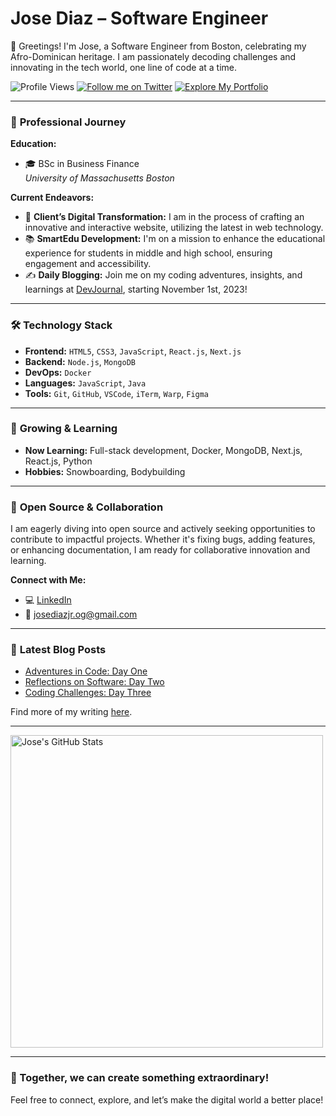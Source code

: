 # **Jose Diaz – Software Engineer**

👋 Greetings! I'm Jose, a Software Engineer from Boston, celebrating my Afro-Dominican heritage. I am passionately decoding challenges and innovating in the tech world, one line of code at a time.

![Profile Views](https://komarev.com/ghpvc/?username=JoseDiazCodes&color=orange)
[![Follow me on Twitter](https://img.shields.io/twitter/follow/diazjosedev?style=social)](https://twitter.com/diazjosedev)
[![Explore My Portfolio](https://img.shields.io/badge/-Portfolio-black)](https://josediazdev.com)

---

### 💼 **Professional Journey**

**Education:**

- 🎓 BSc in Business Finance  
   _University of Massachusetts Boston_

**Current Endeavors:**

- 🔨 **Client’s Digital Transformation:** I am in the process of crafting an innovative and interactive website, utilizing the latest in web technology.
- 📚 **SmartEdu Development:** I'm on a mission to enhance the educational experience for students in middle and high school, ensuring engagement and accessibility.
- ✍️ **Daily Blogging:** Join me on my coding adventures, insights, and learnings at [DevJournal](https://github.com/JoseDiazCodes/DevJournal), starting November 1st, 2023!

---

### 🛠 **Technology Stack**

- **Frontend:** `HTML5`, `CSS3`, `JavaScript`, `React.js`, `Next.js`
- **Backend:** `Node.js`, `MongoDB`
- **DevOps:** `Docker`
- **Languages:** `JavaScript`, `Java`
- **Tools:** `Git`, `GitHub`, `VSCode`, `iTerm`, `Warp`, `Figma`

---

### 🌱 **Growing & Learning**

- **Now Learning:** Full-stack development, Docker, MongoDB, Next.js, React.js, Python
- **Hobbies:** Snowboarding, Bodybuilding

---

### 🤝 **Open Source & Collaboration**

I am eagerly diving into open source and actively seeking opportunities to contribute to impactful projects. Whether it's fixing bugs, adding features, or enhancing documentation, I am ready for collaborative innovation and learning.

**Connect with Me:**

- 💻 [LinkedIn](https://linkedin.com/in/josediazdev)
- 📧 josediazjr.og@gmail.com

---

### 📖 **Latest Blog Posts**

<!-- BLOG-POST-LIST:START -->

- [Adventures in Code: Day One](https://github.com/JoseDiazCodes/DevJournal/blob/main/entries/post1.md)
- [Reflections on Software: Day Two](https://github.com/JoseDiazCodes/DevJournal/blob/main/entries/post2.md)
- [Coding Challenges: Day Three](https://github.com/JoseDiazCodes/DevJournal/blob/main/entries/post3.md)
<!-- BLOG-POST-LIST:END -->

Find more of my writing [here](https://github.com/JoseDiazCodes/DevJournal).

---

<div align="left">
  <img src="https://github-readme-stats.vercel.app/api?username=JoseDiazCodes&show_icons=true&theme=dark&hide_border=true&hide_title=false&count_private=true&include_all_commits=true&line_height=28" width="500" alt="Jose's GitHub Stats" />
</div>

---

### 💪 Together, we can create something extraordinary!

Feel free to connect, explore, and let’s make the digital world a better place!
